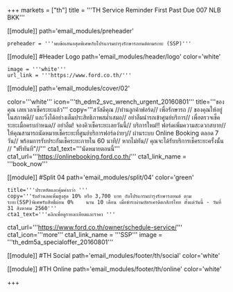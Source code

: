 +++
markets = ["th"]
title = '''TH Service Reminder First Past Due 007 NLB BKK'''

[[module]]
path='email_modules/preheader'


	preheader = '''พบข้อเสนอสุดพิเศษกับโปรแกรมบำรุงรักษารถยนต์ตามระยะ (SSP)'''

[[module]] #Header Logo
path='email_modules/header/logo'
color='white'

	image = '''white'''
	url_link = '''https://www.ford.co.th/'''


[[module]]
path='email_modules/cover/02'

color='''white'''
icon='''th_edm2_svc_wrench_urgent_20160801'''
title='''ของคุณ เลยเวลาเช็คระยะแล้ว'''
copy='''สวัสดีคุณ //ท่านลูกค้าฟอร์ด//
						เพื่อรักษารถ //
						ของคุณให้อยู่ในสภาพดี//
						และวิ่งได้อย่างเต็มประสิทธิภาพสม่ำเสมอ//
					อย่าลืมนำรถเข้าศูนย์บริการ//
						เพื่อตรวจเช็คระยะเมื่อครบกำหนด//
					อย่าลืม! จองคิวเช็คระยะเลยวันนี้//
บริการใหม่!! ฟอร์ดเพิ่มความสะดวกสบาย//
ให้คุณสามารถนัดหมายเช็คระยะที่ศูนย์บริการฟอร์ดง่ายๆ//
ผ่านระบบ Online Booking ตลอด 7 วัน//
พร้อมการรับประกันเช็คระยะภายใน 60	นาที//
หากไม่ทัน//
คุณจะได้รับบริการเช็คระยะครั้งนั้น //
"ฟรีทันที"//'''
cta1_text='''นัดหมายตอนนี้'''
cta1_url='''https://onlinebooking.ford.co.th/'''
cta1_link_name = '''book_now'''


[[module]] #Split 04
path='email_modules/split/04'
color='green'

	title='''ประหยัดและคุ้มค่ากว่า '''
	copy='''รับส่วนลดเพิ่มสูงสุด 10% หรือ 3,700 บาท กับโปรแกรมบำรุงรักษารถยนต์ ตามระยะ(SSP)พิเศษรับสิทธิ์ผ่อน 0%	นาน 10 เดือน เมื่อชำระผ่านบัตรเครดิตกสิกรไทย ตั้งแต่วันนี้ - วันที่ 31 สิงหาคม 2560'''
	cta1_text='''คลิกเพื่อดูรายละเอียดและราคา '''
cta1_url='''https://www.ford.co.th/owner/schedule-service/'''
cta1_icon='''more'''
cta1_link_name = '''SSP'''
image = '''th_edm5a_specialoffer_20160801'''


[[module]] #TH Social
path='email_modules/footer/th/social'
color='white'

[[module]] #TH Online
path='email_modules/footer/th/online'
color='white'

+++